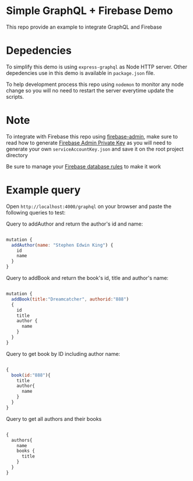 # Simple GraphQL + Firebase Demo

This repo provide an example to integrate GraphQL and Firebase

# Depedencies

To simplify this demo is using `express-graphql` as Node HTTP server. 
Other depedencies use in this demo is available in `package.json` file.

To help development process this repo using `nodemon` to monitor any node change so you will no need to restart the server everytime update the scripts.

# Note

To integrate with Firebase this repo using [firebase-admin](https://www.npmjs.com/package/firebase-admin), make sure to read how to generate [Firebase Admin Private Key](https://firebase.google.com/docs/admin/setup#initialize_the_sdk) as you will need to generate your own `serviceAccountKey.json` and save it on the root project directory

Be sure to manage your [Firebase database rules](https://firebase.google.com/docs/database/security/quickstart) to make it work

# Example query

Open `http://localhost:4000/graphql` on your browser and paste the following queries to test:

Query to addAuthor and return the author's id and name:

```js

mutation {
  addAuthor(name: "Stephen Edwin King") {
    id
    name
  }
}

```

Query to addBook and return the book's id, title and author's name:

```js

mutation {
  addBook(title:"Dreamcatcher", authorid:"888")
  {
    id
    title
    author {
      name
    }
  }
}

```

Query to get book by ID including author name:

```js

{
  book(id:"888"){
    title
    author{
      name
    }
  }
}

```

Query to get all authors and their books

```js

{
  authors{
    name
    books {
      title
    }
  }
}

```